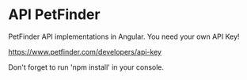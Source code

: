 # API PetFinder
PetFinder API implementations in Angular. You need your own API Key!

https://www.petfinder.com/developers/api-key

Don't forget to run 'npm install' in your console.
